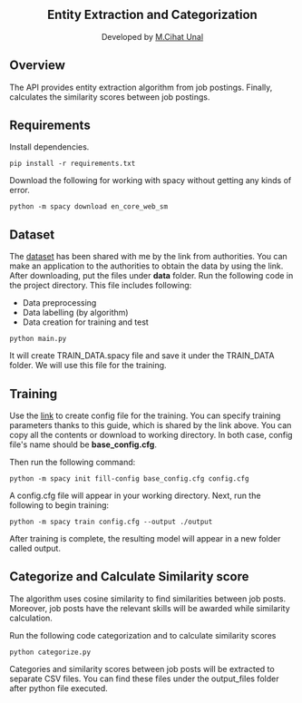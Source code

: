 <h2 align="center">Entity Extraction and Categorization</h2>
<p align="center">
  Developed by <a href="https://github.com/ByUnal"> M.Cihat Unal </a> 
</p>

## Overview

The API provides entity extraction algorithm from job postings. Finally, calculates the similarity 
scores between job postings.

## Requirements
Install dependencies.

``
pip install -r requirements.txt
``

Download the following for working with spacy without getting any kinds of error.

``
python -m spacy download en_core_web_sm
``

## Dataset
The [dataset](https://drive.google.com/drive/folders/1e1JA0KiGt9efSqHgzeoRe-msTssbppDt?usp=sharing) has been shared
with me by the link from authorities. You can make an application to the authorities to obtain the data by using the link.
After downloading, put the files under **data** folder.
Run the following code in the project directory. This file includes following:
- Data preprocessing
- Data labelling (by algorithm)
- Data creation for training and test
```
python main.py
```
It will create TRAIN_DATA.spacy file and save it under the TRAIN_DATA folder. We will use this file for the training.

## Training
Use the [link](https://spacy.io/usage/training#quickstart) to create config file for the training. You can specify training
parameters thanks to this guide, which is shared by the link above.  You can copy all the contents or download to 
working directory. In both case, config file's name should be **base_config.cfg**.

Then run the following command:

``
python -m spacy init fill-config base_config.cfg config.cfg
``

A config.cfg file will appear in your working directory.
Next, run the following to begin training:

``
python -m spacy train config.cfg --output ./output
``

After training is complete, the resulting model will appear in a new folder called output.

## Categorize and Calculate Similarity score
The algorithm uses cosine similarity to find similarities between job posts. Moreover, job posts have the 
relevant skills will be awarded while similarity calculation.

Run the following code categorization and to calculate similarity scores
```
python categorize.py
```

Categories and similarity scores between job posts will be extracted to separate CSV files.
You can find these files under the output_files folder after python file executed.